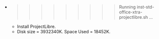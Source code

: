 * >>>>>>>>> Running inst-std-office-xtra-projectlibre.sh ...
  * Install ProjectLibre.
  * Disk size = 3932340K. Space Used = 18452K.
